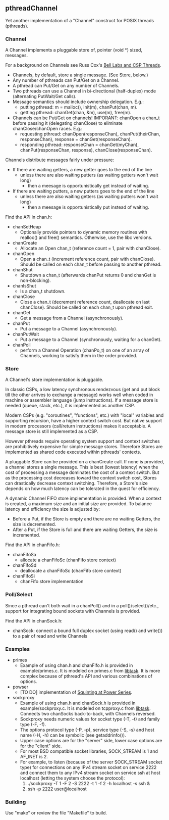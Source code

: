 ## pthreadChannel

Yet another implementation of a "Channel" construct for POSIX threads (pthreads).

### Channel

A Channel implements a pluggable store of, pointer (void *) sized, messages.

For a background on Channels see Russ Cox's [Bell Labs and CSP Threads](https://swtch.com/~rsc/thread/).

* Channels, by default, store a single message. (See Store, below.)
* Any number of pthreads can Put/Get on a Channel.
* A pthread can Put/Get on any number of Channels.
* Two pthreads can use a Channel in bi-directional (half-duplex) mode (alternating PutWait/Get calls).
* Message semantics should include ownership delegation. E.g.:
  * putting pthread: m = malloc(), init(m), chanPut(chan, m).
  * getting pthread: chanGet(chan, &m), use(m), free(m).
* Channels can be Put/Get on channels!
IMPORANT: chanOpen a chan_t before passing it (delegating chanClose) to eliminate chanClose/chanOpen races. E.g.:
  * requesting pthread: chanOpen(responseChan), chanPut(theirChan, responseChan), response = chanGet(responseChan).
  * responding pthread: responseChan = chanGet(myChan), chanPut(responseChan, response), chanClose(responseChan).

Channels distribute messages fairly under pressure:
* If there are waiting getters, a new getter goes to the end of the line
  * unless there are also waiting putters (as waiting getters won't wait long)
    * then a meesage is opportunistically get instead of waiting.
* If there are waiting putters, a new putters goes to the end of the line
  * unless there are also waiting getters (as waiting putters won't wait long)
    * then a meesage is opportunistically put instead of waiting.

Find the API in chan.h:

* chanSetHeap
  * Optionally provide pointers to dynamic memory routines with realloc() and free() semantics. Otherwise, use the libc versions.
* chanCreate
  * Allocate an Open chan_t (reference count = 1, pair with chanClose).
* chanOpen
  * Open a chan_t (increment reference count, pair with chanClose). Should be called on each chan_t before passing to another pthread.
* chanShut
  * Shutdown a chan_t (afterwards chanPut returns 0 and chanGet is non-blocking).
* chanIsShut
  * Is a chan_t shutdown.
* chanClose
  * Close a chan_t (decrement reference count, deallocate on last chanClose). Should be called on each chan_t upon pthread exit.
* chanGet
  * Get a message from a Channel (asynchronously).
* chanPut
  * Put a message to a Channel (asynchronously).
* chanPutWait
  * Put a message to a Channel (synchronously, waiting for a chanGet).
* chanPoll
  * perform a Channel Operation (chanPo_t) on one of an array of Channels, working to satisfy them in the order provided.

### Store

A Channel's store implementation is pluggable.

In classic CSPs, a low latency synchronous rendezvous (get and put block till the other arrives to exchange a message)
works well when coded in machine or assembler language (jump instructions).
If a message store is needed (queue, stack, etc.), it is implemented as another CSP.

Modern CSPs (e.g. "coroutines", "functions", etc.) with "local" variables and supporting recursion, have a higher context switch cost.
But native support in modern processors (call/return instructions) makes it acceptable.
A message store is still implemented as a CSP.

However pthreads require operating system support and context switches are prohibitively expensive for simple message stores.
Therefore Stores are implemented as shared code executed within pthreads' contexts.

A pluggable Store can be provided on a chanCreate call.
If none is provided, a channel stores a single message.
This is best (lowest latency) when the cost of processing a message dominates the cost of a context switch.
But as the processing cost decreases toward the context switch cost, Stores can drastically decrease context switching.
Therefore, a Store's size depends on how much latency can be tolerated in the quest for efficiency.

A dynamic Channel FIFO store implementation is provided.
When a context is created, a maximum size and an initial size are provided.
To balance latency and efficiency the size is adjusted by:
* Before a Put, if the Store is empty and there are no waiting Getters, the size is decremented.
* After a Put, if the Store is full and there are waiting Getters, the size is incremented.

Find the API in chanFifo.h:

* chanFifoSa
  * allocate a chanFifoSc (chanFifo store context)
* chanFifoSd
  * deallocate a chanFifoSc (chanFifo store context)
* chanFifoSi
  * chanFifo store implementation

### Poll/Select

Since a pthread can't both wait in a chanPoll() and in a poll()/select()/etc., support for integrating bound sockets with Channels is provided.

Find the API in chanSock.h:

* chanSock: connect a bound full duplex socket (using read() and write()) to a pair of read and write Channels

### Examples

* primes
  * Example of using chan.h and chanFifo.h is provided in example/primes.c. It is modeled on primes.c from [libtask](https://swtch.com/libtask/).
It is more complex because of pthread's API and various combinations of options.
* powser
  * [TO DO] implementation of [Squinting at Power Series](https://swtch.com/~rsc/thread/squint.pdf).
* sockproxy
  * Example of using chan.h and chanSock.h is provided in example/sockproxy.c. It is modeled on tcpproxy.c from [libtask](https://swtch.com/libtask/).
Connects two chanSocks back-to-back, with Channels reversed.
  * Sockproxy needs numeric values for socket type (-T, -t) and family type (-F, -f).
  * The options protocol type (-P, -p), service type (-S, -s) and host name (-H, -h) can be symbolic (see getaddrinfo()).
  * Upper case options are for the "server" side, lower case options are for the "client" side.
  * For most BSD compatible socket libraries, SOCK_STREAM is 1 and AF_INET is 2.
  * For example, to listen (because of the server SOCK_STREAM socket type) for connections on any IPv4 stream socket on service 2222 and connect them to any IPv4 stream socket on service ssh at host localhost (letting the system choose the protocol):
    1. ./sockproxy -T 1 -F 2 -S 2222 -t 1 -f 2 -h localhost -s ssh &
    1. ssh -p 2222 user@localhost

### Building

Use "make" or review the file "Makefile" to build.

